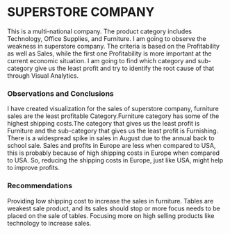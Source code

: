# SUPERSTORE COMPANY
This is a multi-national company. The product category includes Technology, Office Supplies, and Furniture. I am going to observe the weakness in superstore company. The criteria is based on the Profitability as well as Sales, while the first one Profitability is more important at the current economic situation. I am going to find which category and sub-category give us the least profit and try to identify the root cause of that through Visual Analytics.

### Observations and Conclusions
I have created visualization for the sales of superstore company, furniture sales are the least profitable Category.Furniture category has some of the highest shipping costs.The category that gives us the least profit is Furniture and the sub-category that gives us the least profit is Furnishing.  There is a widespread spike in sales in August due to the annual back to school sale.
Sales and profits in Europe are less when compared to USA, this is probably because of high shipping costs in Europe when compared to USA. So, reducing the shipping costs in Europe, just like USA, might help to improve profits.

### Recommendations
Providing low shipping cost to increase the sales in furniture.
Tables are weakest sale product, and its sales should stop or more focus needs to be placed on the sale of tables.
Focusing more on high selling products like technology to increase sales.
